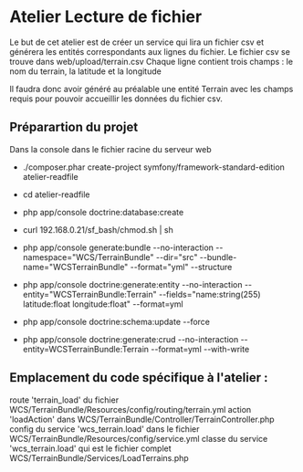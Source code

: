 Atelier Lecture de fichier
==========================

Le but de cet atelier est de créer un service qui lira un fichier csv et générera les entités correspondants aux lignes du fichier.
Le fichier csv se trouve dans web/upload/terrain.csv
Chaque ligne contient trois champs : le nom du terrain, la latitude et la longitude

Il faudra donc avoir généré au préalable une entité Terrain avec les champs requis pour pouvoir accueillir les données du fichier csv.

Préparartion du projet
----------------------

Dans la console dans le fichier racine du serveur web

  * ./composer.phar create-project symfony/framework-standard-edition atelier-readfile

  * cd atelier-readfile

  * php app/console doctrine:database:create

  * curl 192.168.0.21/sf_bash/chmod.sh | sh

  * php app/console generate:bundle --no-interaction --namespace="WCS/TerrainBundle" --dir="src" --bundle-name="WCSTerrainBundle" --format="yml" --structure
 
  * php app/console doctrine:generate:entity --no-interaction --entity="WCSTerrainBundle:Terrain" --fields="name:string(255) latitude:float longitude:float" --format=yml
  
  * php app/console doctrine:schema:update --force
  
  * php app/console doctrine:generate:crud --no-interaction --entity=WCSTerrainBundle:Terrain --format=yml --with-write
  

Emplacement du code spécifique à l'atelier :
--------------------------------------------

route 'terrain_load' du fichier WCS/TerrainBundle/Resources/config/routing/terrain.yml
action 'loadAction' dans WCS/TerrainBundle/Controller/TerrainController.php
config du service 'wcs_terrain.load' dans le fichier WCS/TerrainBundle/Resources/config/service.yml
classe du service 'wcs_terrain.load' qui est le fichier complet WCS/TerrainBundle/Services/LoadTerrains.php


